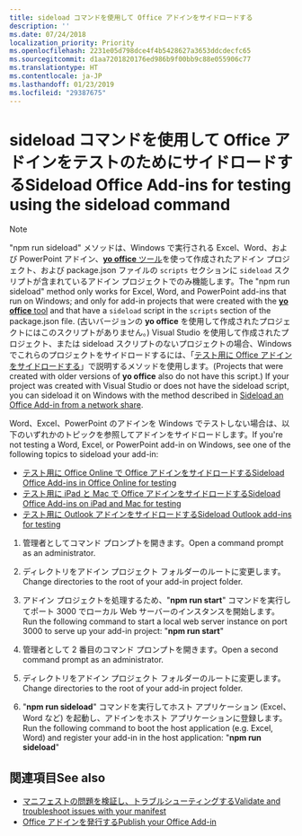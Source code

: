 ```yaml
---
title: sideload コマンドを使用して Office アドインをサイドロードする
description: ''
ms.date: 07/24/2018
localization_priority: Priority
ms.openlocfilehash: 2231e05d798dce4f4b5428627a3653ddcdecfc65
ms.sourcegitcommit: d1aa7201820176ed986b9f00bb9c88e055906c77
ms.translationtype: HT
ms.contentlocale: ja-JP
ms.lasthandoff: 01/23/2019
ms.locfileid: "29387675"
---
```

# <a name="sideload-office-add-ins-for-testing-using-the-sideload-command"></a><span data-ttu-id="01ed6-102">**sideload コマンド**を使用して Office アドインをテストのためにサイドロードする</span><span class="sxs-lookup"><span data-stu-id="01ed6-102">Sideload Office Add-ins for testing using the **sideload command**</span></span>
 >[!NOTE]
><span data-ttu-id="01ed6-103">"npm run sideload" メソッドは、Windows で実行される Excel、Word、および PowerPoint アドイン、[**yo office** ツール](https://github.com/OfficeDev/generator-office)を使って作成されたアドイン プロジェクト、および package.json ファイルの `scripts` セクションに `sideload` スクリプトが含まれているアドイン プロジェクトでのみ機能します。</span><span class="sxs-lookup"><span data-stu-id="01ed6-103">The "npm run sideload" method only works for Excel, Word, and PowerPoint add-ins that run on Windows; and only for add-in projects that were created with the [**yo office** tool](https://github.com/OfficeDev/generator-office) and that have a `sideload` script in the `scripts` section of the package.json file.</span></span> <span data-ttu-id="01ed6-104">(古いバージョンの **yo office** を使用して作成されたプロジェクトにはこのスクリプトがありません。) Visual Studio を使用して作成されたプロジェクト、または sideload スクリプトのないプロジェクトの場合、Windows でこれらのプロジェクトをサイドロードするには、「[テスト用に Office アドインをサイドロードする](create-a-network-shared-folder-catalog-for-task-pane-and-content-add-ins.md)」で説明するメソッドを使用します。</span><span class="sxs-lookup"><span data-stu-id="01ed6-104">(Projects that were created with older versions of **yo office** also do not have this script.) If your project was created with Visual Studio or does not have the sideload script, you can sideload it on Windows with the method described in [Sideload an Office Add-in from a network share](create-a-network-shared-folder-catalog-for-task-pane-and-content-add-ins.md).</span></span>
>
> <span data-ttu-id="01ed6-105">Word、Excel、PowerPoint のアドインを Windows でテストしない場合は、以下のいずれかのトピックを参照してアドインをサイドロードします。</span><span class="sxs-lookup"><span data-stu-id="01ed6-105">If you're not testing a Word, Excel, or PowerPoint add-in on Windows, see one of the following topics to sideload your add-in:</span></span>
> 
> - [<span data-ttu-id="01ed6-106">テスト用に Office Online で Office アドインをサイドロードする</span><span class="sxs-lookup"><span data-stu-id="01ed6-106">Sideload Office Add-ins in Office Online for testing</span></span>](sideload-office-add-ins-for-testing.md)
> - [<span data-ttu-id="01ed6-107">テスト用に iPad と Mac で Office アドインをサイドロードする</span><span class="sxs-lookup"><span data-stu-id="01ed6-107">Sideload Office Add-ins on iPad and Mac for testing</span></span>](sideload-an-office-add-in-on-ipad-and-mac.md)
> - [<span data-ttu-id="01ed6-108">テスト用に Outlook アドインをサイドロードする</span><span class="sxs-lookup"><span data-stu-id="01ed6-108">Sideload Outlook add-ins for testing</span></span>](https://docs.microsoft.com/outlook/add-ins/sideload-outlook-add-ins-for-testing)

1. <span data-ttu-id="01ed6-109">管理者としてコマンド プロンプトを開きます。</span><span class="sxs-lookup"><span data-stu-id="01ed6-109">Open a command prompt as an administrator.</span></span>

2. <span data-ttu-id="01ed6-110">ディレクトリをアドイン プロジェクト フォルダーのルートに変更します。</span><span class="sxs-lookup"><span data-stu-id="01ed6-110">Change directories to the root of your add-in project folder.</span></span>

3. <span data-ttu-id="01ed6-111">アドイン プロジェクトを処理するため、"**npm run start**" コマンドを実行してポート 3000 でローカル Web サーバーのインスタンスを開始します。</span><span class="sxs-lookup"><span data-stu-id="01ed6-111">Run the following command to start a local web server instance on port 3000 to serve up your add-in project: "**npm run start**"</span></span>

4. <span data-ttu-id="01ed6-112">管理者として 2 番目のコマンド プロンプトを開きます。</span><span class="sxs-lookup"><span data-stu-id="01ed6-112">Open a second command prompt as an administrator.</span></span>

5. <span data-ttu-id="01ed6-113">ディレクトリをアドイン プロジェクト フォルダーのルートに変更します。</span><span class="sxs-lookup"><span data-stu-id="01ed6-113">Change directories to the root of your add-in project folder.</span></span>

6. <span data-ttu-id="01ed6-114">"**npm run sideload**" コマンドを実行してホスト アプリケーション (Excel、Word など) を起動し、アドインをホスト アプリケーションに登録します。</span><span class="sxs-lookup"><span data-stu-id="01ed6-114">Run the following command to boot the host application (e.g. Excel, Word) and register your add-in in the host application: "**npm run sideload**"</span></span>

## <a name="see-also"></a><span data-ttu-id="01ed6-115">関連項目</span><span class="sxs-lookup"><span data-stu-id="01ed6-115">See also</span></span>

- [<span data-ttu-id="01ed6-116">マニフェストの問題を検証し、トラブルシューティングする</span><span class="sxs-lookup"><span data-stu-id="01ed6-116">Validate and troubleshoot issues with your manifest</span></span>](troubleshoot-manifest.md)
- [<span data-ttu-id="01ed6-117">Office アドインを発行する</span><span class="sxs-lookup"><span data-stu-id="01ed6-117">Publish your Office Add-in</span></span>](../publish/publish.md)
